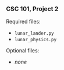 ### CSC 101, Project 2

Required files:
  * `lunar_lander.py`
  * `lunar_physics.py`

Optional files:
  * _none_
